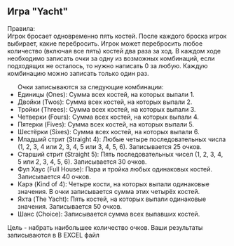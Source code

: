 <h2> Игра "Yacht"</h2>
<p>Правила:<br>
Игрок бросает одновременно пять костей. После каждого броска игрок выбирает, какие перебросить. Игрок может перебросить любое количество (включая все пять) костей два раза за ход. В каждом ходе необходимо записать очки за одну из возможных комбинаций, если подходящих не осталось, то нужно написать 0 за любую. Каждую комбинацию можно записать только один раз.</p>
<ul>Очки записываются за следующие комбинации:
<li>Единицы (Ones): Сумма всех костей, на которых выпали 1.
<li>Двойки (Twos): Сумма всех костей, на которых выпали 2.
<li>Тройки (Threes): Сумма всех костей, на которых выпали 3.
<li>Четверки (Fours): Сумма всех костей, на которых выпали 4.
<li>Пятерки (Fives): Сумма всех костей, на которых выпали 5.
<li>Шестёрки (Sixes): Сумма всех костей, на которых выпали 6.
<li>Младший стрит (Straight 4): Любые четыре последовательных числа (1, 2, 3, 4 или 2, 3, 4, 5 или 3, 4, 5, 6). Записывается 25 очков.
<li>Старший стрит (Straight 5): Пять последовательных чисел (1, 2, 3, 4, 5 или 2, 3, 4, 5, 6). Записывается 30 очков.
<li>Фул Хаус (Full House): Пара и тройка любых одинаковых костей. Записывается 40 очков.
<li>Карэ (Kind of 4): Четыре кости, на которых выпали одинаковые значения. В очки записывается сумма этих четырёх костей.  
<li>Яхта (The Yacht): Пять костей, на которых выпали одинаковые значения. Записывается 50 очков.
<li>Шанс (Choice): Записывается сумма всех выпавших костей.
</ul>
<p>Цель - набрать наибольшее количество очков. Ваши результаты записываются в В EXCEL файл</p>
